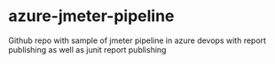 # azure-jmeter-pipeline
Github repo with sample of jmeter pipeline in azure devops with report publishing as well as junit report publishing
